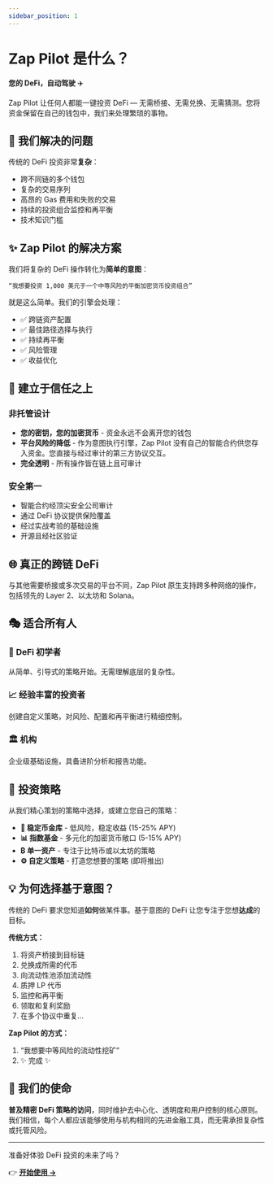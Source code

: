 ```yaml
---
sidebar_position: 1
---
```


# Zap Pilot 是什么？

**您的 DeFi，自动驾驶** ✈️

Zap Pilot 让任何人都能一键投资 DeFi
— 无需桥接、无需兑换、无需猜测。您将资金保留在自己的钱包中，我们来处理繁琐的事物。

## 🎯 我们解决的问题

传统的 DeFi 投资非常**复杂**：

- 跨不同链的多个钱包
- 复杂的交易序列
- 高昂的 Gas 费用和失败的交易
- 持续的投资组合监控和再平衡
- 技术知识门槛

## ✨ Zap Pilot 的解决方案

我们将复杂的 DeFi 操作转化为**简单的意图**：

```
“我想要投资 1,000 美元于一个中等风险的平衡加密货币投资组合”
```

就是这么简单。我们的引擎会处理：

- ✅ 跨链资产配置
- ✅ 最佳路径选择与执行
- ✅ 持续再平衡
- ✅ 风险管理
- ✅ 收益优化

## 🔐 建立于信任之上

### 非托管设计

- **您的密钥，您的加密货币** - 资金永远不会离开您的钱包
- **平台风险的降低** - 作为意图执行引擎，Zap
  Pilot 没有自己的智能合约供您存入资金。您直接与经过审计的第三方协议交互。
- **完全透明** - 所有操作皆在链上且可审计

### 安全第一

- 智能合约经顶尖安全公司审计
- 通过 DeFi 协议提供保险覆盖
- 经过实战考验的基础设施
- 开源且经社区验证

## 🌐 真正的跨链 DeFi

与其他需要桥接或多次交易的平台不同，Zap Pilot 原生支持跨多种网络的操作，包括领先的 Layer
2、以太坊和 Solana。

## 🎭 适合所有人

### 🔰 **DeFi 初学者**

从简单、引导式的策略开始。无需理解底层的复杂性。

### 📈 **经验丰富的投资者**

创建自定义策略，对风险、配置和再平衡进行精细控制。

### 🏛️ **机构**

企业级基础设施，具备进阶分析和报告功能。

## 🚀 投资策略

从我们精心策划的策略中选择，或建立您自己的策略：

- **🏦 稳定币金库** - 低风险，稳定收益 (15-25% APY)
- **📊 指数基金** - 多元化的加密货币敞口 (5-15% APY)
- **₿ 单一资产** - 专注于比特币或以太坊的策略
- **⚙️ 自定义策略** - 打造您想要的策略 (即将推出)

## 💡 为何选择基于意图？

传统的 DeFi 要求您知道**如何**做某件事。基于意图的 DeFi 让您专注于您想**达成**的目标。

**传统方式：**

1. 将资产桥接到目标链
2. 兑换成所需的代币
3. 向流动性池添加流动性
4. 质押 LP 代币
5. 监控和再平衡
6. 领取和复利奖励
7. 在多个协议中重复...

**Zap Pilot 的方式：**

1. “我想要中等风险的流动性挖矿”
2. ✨ 完成 ✨

## 🎯 我们的使命

**普及精密 DeFi 策略的访问**，同时维护去中心化、透明度和用户控制的核心原则。我们相信，每个人都应该能够使用与机构相同的先进金融工具，而无需承担复杂性或托管风险。

---

准备好体验 DeFi 投资的未来了吗？

👉 **[开始使用 →](./getting-started)**

